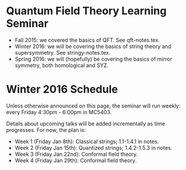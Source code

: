 # Quantum Field Theory Learning Seminar

* Fall 2015: we covered the basics of QFT. See qft-notes.tex.
* Winter 2016: we will be covering the basics of string theory and
  supersymmetry. See stringy-notes.tex.
* Spring 2016: we will (hopefully) be covering the basics of mirror
  symmetry, both homological and SYZ.

# Winter 2016 Schedule

Unless otherwise announced on this page, the seminar will run weekly:
every Friday 4:30pm - 6:00pm in MC5403.

Details about upcoming talks will be added incrementally as time
progresses. For now, the plan is:
* Week 1 (Friday Jan 8th): Classical strings; 1.1-1.4.1 in notes.
* Week 2 (Friday Jan 15th): Quantized strings; 1.4.2-1.5.3 in notes.
* Week 3 (Friday Jan 22nd): Conformal field theory.
* Week 4 (Friday Jan 29th): Conformal field theory.
